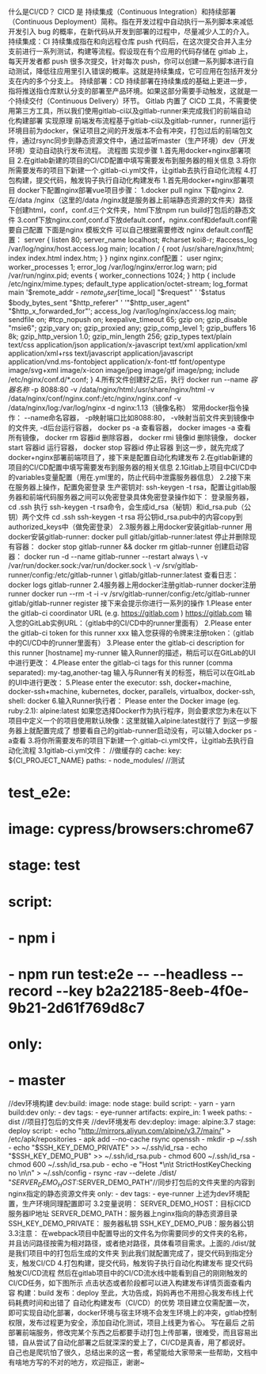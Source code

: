 什么是CI/CD？
CICD 是 持续集成（Continuous Integration）和持续部署（Continuous Deployment）简称。指在开发过程中自动执行一系列脚本来减低开发引入 bug 的概率，在新代码从开发到部署的过程中，尽量减少人工的介入。
持续集成：CI
持续集成指在和向远程仓库 push 代码后，在这次提交合并入主分支前进行一系列测试，构建等流程。假设现在有个应用的代码存储在 gitlab 上，每天开发者都 push 很多次提交，针对每次 push，你可以创建一系列脚本进行自动测试，降低往应用里引入错误的概率。这就是持续集成，它可应用在包括开发分支在内的多个分支上。
持续部署：CD
持续部署在持续集成的基础上更进一步，指将推送指仓库默认分支的部署至产品环境。如果这部分需要手动触发，这就是一个持续交付（Continuous Delivery）环节。
Gitlab 内置了 CICD 工具，不需要使用第三方工具，所以我们使用gitlab-ci以及gitlab-runner来完成我们的前端自动化构建部署
实现原理
前端发布流程基于gitlab-ci以及gitlab-runner，runner运行环境目前为docker，保证项目之间的开发版本不会有冲突，打包过后的前端包文件，通过rsync同步到静态资源文件中，通过监听master（生产环境）dev（开发环境）变动自动执行发布流程。
流程图
实现步骤
1.首先用docker+nginx部署项目
2.在gitlab新建的项目的CI/CD配置中填写需要发布到服务器的相关信息
3.将你所需要发布的项目下新建一个.gitlab-ci.yml文件，让gitlab去执行自动化流程
4.打包构建，提交代码，触发钩子执行自动化构建发布
1.首先用docker+nginx部署项目
docker下配置nginx部署vue项目步骤：
1.docker pull nginx 下载nginx
2.在/data /nginx（这里的/data /nginx就是服务器上前端静态资源的文件夹）路径下创建html，conf，conf.d三个文件夹，html下放npm run build打包后的静态文件
3.conf下放nginx.conf,conf.d下放default.conf，nginx.conf和default.conf需要自己配置
下面是nginx 模板文件 可以自己根据需要修改
nginx default.conf配置：
server {
  listen       80;
  server_name  localhost;
  #charset koi8-r;
  #access_log  /var/log/nginx/host.access.log  main;
  location / {
    root   /usr/share/nginx/html;
    index  index.html index.htm;
  }
}
nginx nginx.conf配置：
user  nginx;
worker_processes  1;
error_log  /var/log/nginx/error.log warn;
pid        /var/run/nginx.pid;
events {
  worker_connections  1024;
}
http {
  include       /etc/nginx/mime.types;
  default_type  application/octet-stream;
  log_format  main  '$remote_addr - $remote_user [$time_local] "$request" '
  '$status $body_bytes_sent "$http_referer" '
  '"$http_user_agent" "$http_x_forwarded_for"';
  access_log  /var/log/nginx/access.log  main;
  sendfile        on;
  #tcp_nopush     on;
  keepalive_timeout  65;
        gzip on;
        gzip_disable "msie6";
        gzip_vary on;
        gzip_proxied any;
        gzip_comp_level 1;
        gzip_buffers 16 8k;
        gzip_http_version 1.0;
        gzip_min_length 256;
        gzip_types text/plain text/css
                   application/json application/x-javascript text/xml
                   application/xml application/xml+rss text/javascript application/javascript
                   application/vnd.ms-fontobject application/x-font-ttf font/opentype                   image/svg+xml image/x-icon
                   image/jpeg image/gif image/png;
  include /etc/nginx/conf.d/*.conf;
}
4.所有文件创建好之后，执行
docker run --name *容器名称*
-p 8088:80 -v /data/nginx/html:/usr/share/nginx/html -v
/data/nginx/conf/nginx.conf:/etc/nginx/nginx.conf -v
/data/nginx/log:/var/log/nginx -d nginx:1.13（镜像名称）
常用docker指令操作：
--name命名容器，
-p映射端口比如8088:80，
-v映射当前文件夹到镜像中的文件夹, 
-d后台运行容器，
docker ps -a 查看容器，
docker
images -a 查看所有镜像，
docker rm 容器id
删除容器，
docker rmi 镜像id 删除镜像， 
docker start 容器id 运行容器，
docker stop 容器id 停止容器
到这一步，就先完成了docker+nginx部署前端项目了，接下来是配置自动化构建发布
2.在gitlab新建的项目的CI/CD配置中填写需要发布到服务器的相关信息
2.1Gitlab上项目中CI/CD中的variables变量配置（用在.yml里的，防止代码中泄露服务器信息）
2.2接下来在服务器上操作，配置免密登录
生产密钥对: ssh-keygen -t rsa，配置让gitlab服务器和前端代码服务器之间可以免密登录具体免密登录操作如下：
登录服务器，cd .ssh 执行 ssh-keygen -t rsa命令，会生成id_rsa（秘钥）和id_rsa.pub（公钥）两个文件
cd .ssh
ssh-keygen -t rsa
将公钥id_rsa.pub中的内容copy到authorized_keys中（做免密登录）
2.3服务器上用docker安装gitlab-runner
用docker安装gitlab-runner:
docker pull gitlab/gitlab-runner:latest
停止并删除现有容器：
docker stop gitlab-runner && docker rm gitlab-runner
创建启动容器：
docker run -d --name gitlab-runner --restart always \ -v /var/run/docker.sock:/var/run/docker.sock \ -v /srv/gitlab-runner/config:/etc/gitlab-runner \ gitlab/gitlab-runner:latest
查看日志：
docker logs gitlab-runner
2.4服务器上用docker注册gitlab-runner
docker注册runner
docker run --rm -t -i -v /srv/gitlab-runner/config:/etc/gitlab-runner gitlab/gitlab-runner register
接下来会提示你进行一系列的操作
1.Please enter the gitlab-ci coordinator URL (e.g.
https://gitlab.com ) https://gitlab.com 
输入您的GitLab实例URL：（gitlab中的CI/CD中的runner里面有）
2.Please enter the
gitlab-ci token for this runner xxx
输入您获得的令牌来注册token：（gitlab中的CI/CD中的runner里面有）
3.Please enter the
gitlab-ci description for this runner [hostname] my-runner 
输入Runner的描述，稍后可以在GitLab的UI中进行更改：
4.Please enter the
gitlab-ci tags for this runner (comma separated): my-tag,another-tag 
输入与Runner有关的标签，稍后可以在GitLab的UI中进行更改：
5.Please enter the
executor: ssh, docker+machine, docker-ssh+machine, kubernetes, docker,
parallels, virtualbox, docker-ssh, shell: docker 
6.输入Runner执行者：
Please enter the
Docker image (eg. ruby:2.1): alpine:latest 
如果您选择Docker作为执行程序，则会要求您为未在以下项目中定义一个的项目使用默认映像：这里就输入alpine:latest就行了
到这一步服务器上就配置完成了
想要看自己的gitlab-runner启动没有，可以输入docker ps -a查看
3.将你所需要发布的项目下新建一个.gitlab-ci.yml文件，让gitlab去执行自动化流程
3.1gitlab-ci.yml文件：
//做缓存的
cache:
  key: ${CI_PROJECT_NAME}
  paths:
    - node_modules/
//测试
# test_e2e:
#   image: cypress/browsers:chrome67
#   stage: test
#   script:
#     - npm i
#     - npm run test:e2e -- --headless --record --key b2a22185-8eeb-4f0e-9b21-2d61f769d8c7
#   only:
#     - master
//dev环境构建
dev:build:
  image: node
  stage: build
  script:
    - yarn
    - yarn build:dev
  only:
    - dev
  tags:
    - eye-runner
  artifacts:
    expire_in: 1 week
    paths:
      - dist //项目打包后的文件夹
//dev环境发布
dev:deploy:
  image: alpine:3.7
  stage: deploy
  script:
    - echo "http://mirrors.aliyun.com/alpine/v3.7/main/" > /etc/apk/repositories
    - apk add --no-cache rsync openssh
    - mkdir -p ~/.ssh
    - echo "$SSH_KEY_DEMO_PRIVATE" >> ~/.ssh/id_rsa
    - echo "$SSH_KEY_DEMO_PUB" >> ~/.ssh/id_rsa.pub
    - chmod 600 ~/.ssh/id_rsa
    - chmod 600 ~/.ssh/id_rsa.pub
    - echo -e "Host *\n\t StrictHostKeyChecking no \n\n" > ~/.ssh/config
    - rsync -rav --delete ./dist/ "$SERVER_DEMO_HOST:$SERVER_DEMO_PATH"//同步打包后的文件夹里的内容到nginx指定的静态资源文件夹
  only:
    - dev
  tags:
    - eye-runner
上述为dev环境配置，生产环境同理配置即可
3.2变量说明：
SERVER_DEMO_HOST：目标CICD服务器IP地址
SERVER_DEMO_PATH：服务器上nginx指向的静态资源目录
SSH_KEY_DEMO_PRIVATE： 服务器私钥
SSH_KEY_DEMO_PUB：服务器公钥
3.3注意：
在webpack项目中配置导出的文件名为你需要同步的文件夹的名称，并且访问路径按需为相对路径，或者绝对路径，具体看项目需求。上面的./dist/就是我们项目中的打包后生成的文件夹
到此我们就配置完成了，提交代码到指定分支，触发CI/CD
4.打包构建，提交代码，触发钩子执行自动化构建发布
提交代码触发CI/CD流程
然后在gitlab项目中的CI/CD流水线中能看到自己的刚刚触发的CI/CD任务，如下图所示
点击状态或者阶段都可以进入构建发布详情页面查看内容
构建：build
发布：deploy
至此，大功告成，妈妈再也不用担心我发布线上代码耗费时间和出错了
自动化构建发布（CI/CD）的优势
项目建立仅需配置一次，即可实现自动化部署，docker环境与宿主环境不会发生环境上的冲突，gitlab控制权限，发布过程更为安全，添加自动化测试，项目上线更为省心。
写在最后
之前部署前端服务，修改完某个东西之后都要手动打包上传部署，很难受，而且容易出错，自从尝试了自动化部署之后就深深的爱上了，CI/CD是真香，用了都说好。
自己也是爬坑怕了很久，总结出来的这一套，希望能给大家带来一些帮助，文档中有啥地方写的不对的地方，欢迎指正，谢谢~

